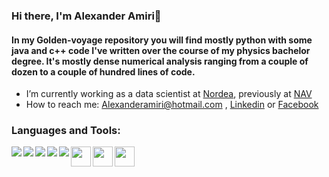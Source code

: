 ### Hi there, I'm Alexander Amiri👋

#### In my Golden-voyage repository you will find mostly python with some java and c++ code I've written over the course of my physics bachelor degree. It's mostly dense numerical analysis ranging from a couple of dozen to a couple of hundred lines of code.

-  I’m currently working as a data scientist at [Nordea], previously at [NAV]
-  How to reach me: Alexanderamiri@hotmail.com , [Linkedin] or [Facebook]


### Languages and Tools:

<img align="left" src="https://img.shields.io/badge/python%20-%2314354C.svg?&style=for-the-badge&logo=python&logoColor=white"/>
<img align="left" src="https://img.shields.io/badge/java-%23ED8B00.svg?&style=for-the-badge&logo=java&logoColor=white"/>
<img align="left" src="https://img.shields.io/badge/c++%20-%2300599C.svg?&style=for-the-badge&logo=c%2B%2B&ogoColor=white"/>
<img align="left" src="https://img.shields.io/badge/c%23%20-%23239120.svg?&style=for-the-badge&logo=c-sharp&logoColor=white"/>
<img align="left" src="https://img.shields.io/badge/github%20-%23121011.svg?&style=for-the-badge&logo=github&logoColor=white"/>
<img align="left" height="32" width="32" src="https://raw.githubusercontent.com/simple-icons/simple-icons/develop/icons/pycharm.svg" />
<img align="left" height="32" width="32" src="https://raw.githubusercontent.com/simple-icons/simple-icons/develop/icons/intellijidea.svg" />
<img align="left" height="32" width="32" src="https://simpleicons.org/icons/visualstudio.svg" />&nbsp;


<br>
<br>
<br>
<br>

[Linkedin]: https://www.linkedin.com/in/alexander-amiri-43256619b/
[Facebook]: https://www.facebook.com/DagAlexander
[NAV]: https://www.nav.no/en/home/about-nav/what-is-nav
[Nordea]: https://www.nordea.no/

